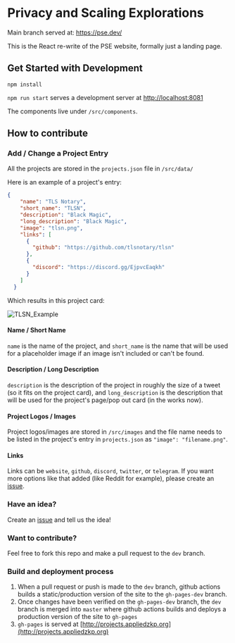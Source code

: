 # Privacy and Scaling Explorations
Main branch served at: https://pse.dev/

This is the React re-write of the PSE website, formally just a landing page.

## Get Started with Development

`npm install`

`npm run start` serves a development server at [http://localhost:8081](http://localhost:8081)

The components live under `/src/components`.

## How to contribute

### Add / Change a Project Entry

All the projects are stored in the `projects.json` file in `/src/data/`

Here is an example of a project's entry:

``` json
{
    "name": "TLS Notary",
    "short_name": "TLSN",
    "description": "Black Magic",
    "long_description": "Black Magic",
    "image": "tlsn.png",
    "links": [
      {
        "github": "https://github.com/tlsnotary/tlsn"
      },
      {
        "discord": "https://discord.gg/EjpvcEaqkh"
      }
    ]
  }
```

Which results in this project card:

![TLSN_Example](TLSN_Example.png)

#### Name / Short Name

`name` is the name of the project, and `short_name` is the name that will be used for a placeholder image if an image isn't included or can't be found.

#### Description / Long Description

`description` is the description of the project in roughly the size of a tweet (so it fits on the project card), and `long_description` is the description that will be used for the project's page/pop out card (in the works now).

#### Project Logos / Images

Project logos/images are stored in `/src/images` and the file name needs to be listed in the project's entry in `projects.json` as `"image": "filename.png"`.

#### Links

Links can be `website`, `github`, `discord`, `twitter`, or `telegram`. If you want more options like that added (like Reddit for example), please create an [issue](https://github.com/AtHeartEngineering/pse_landingpage/issues/new).

### Have an idea?

Create an [issue](https://github.com/AtHeartEngineering/pse_landingpage/issues/new) and tell us the idea!

### Want to contribute?

Feel free to fork this repo and make a pull request to the `dev` branch. 

### Build and deployment process

1. When a pull request or push is made to the `dev` branch, github actions builds a static/production version of the site to the `gh-pages-dev` branch.
2. Once changes have been verified on the `gh-pages-dev` branch, the `dev` branch is merged into `master` where github actions builds and deploys a production version of the site to `gh-pages`
3. `gh-pages` is served at [http://projects.appliedzkp.org](http://projects.appliedzkp.org)
